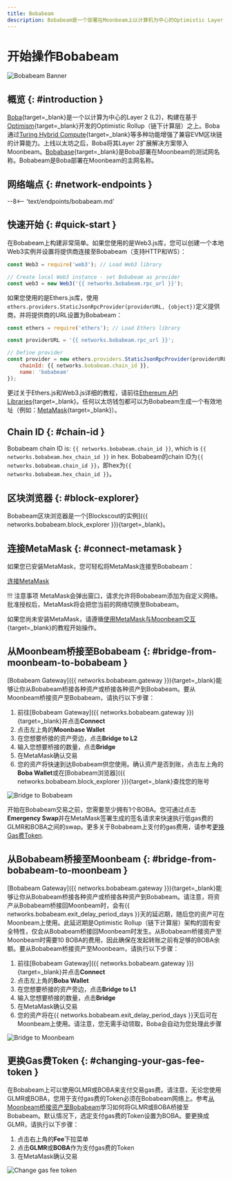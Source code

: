 ```yaml
---
title: Bobabeam
description: Bobabeam是一个部署在Moonbeam上以计算机为中心的Optimistic Layer 2 (L2)。遵循此教程连接Bobabeam。
---
```


# 开始操作Bobabeam

![Bobabeam Banner](/images/builders/get-started/networks/bobabeam/bobabeam-banner.png)

## 概览 {: #introduction }

[Boba](https://boba.network/){target=_blank}是一个以计算为中心的Layer 2 (L2)，构建在基于[Optimism](https://www.optimism.io/){target=_blank}开发的Optimistic Rollup（链下计算层）之上。Boba通过[Turing Hybrid Compute](https://docs.boba.network/turing/turing){target=_blank}等多种功能增强了兼容EVM区块链的计算能力。上线以太坊之后，Boba将其Layer 2扩展解决方案带入Moonbeam。[Bobabase](/builders/get-started/networks/layer2/bobabase){target=_blank}是Boba部署在Moonbeam的测试网名称。Bobabeam是Boba部署在Moonbeam的主网名称。

## 网络端点 {: #network-endpoints }

--8<-- 'text/endpoints/bobabeam.md'

## 快速开始 {: #quick-start }

在Bobabeam上构建非常简单。如果您使用的是Web3.js库，您可以创建一个本地Web3实例并设置将提供商连接至Bobabeam（支持HTTP和WS）：

```js
const Web3 = require('web3'); // Load Web3 library

// Create local Web3 instance - set Bobabeam as provider
const web3 = new Web3('{{ networks.bobabeam.rpc_url }}');
```

如果您使用的是Ethers.js库，使用`ethers.providers.StaticJsonRpcProvider(providerURL, {object})`定义提供商，并将提供商的URL设置为Bobabeam：

```js
const ethers = require('ethers'); // Load Ethers library

const providerURL = '{{ networks.bobabeam.rpc_url }}';

// Define provider
const provider = new ethers.providers.StaticJsonRpcProvider(providerURL, {
    chainId: {{ networks.bobabeam.chain_id }},
    name: 'bobabeam'
});
```

更过关于Ethers.js和Web3.js详细的教程，请前往[Ethereum API Libraries](/builders/build/eth-api/libraries/){target=_blank}。任何以太坊钱包都可以为Bobabeam生成一个有效地址（例如：[MetaMask](https://metamask.io/){target=_blank}）。

## Chain ID {: #chain-id } 

Bobabeam chain ID is: `{{ networks.bobabeam.chain_id }}`, which is `{{ networks.bobabeam.hex_chain_id }}` in hex.
Bobabeam的chain ID为`{{ networks.bobabeam.chain_id }}`，即hex为`{{ networks.bobabeam.hex_chain_id }}`。

## 区块浏览器 {: #block-explorer}

Bobabeam区块浏览器是一个[Blockscout的实例]({{ networks.bobabeam.block_explorer }}){target=_blank}。

## 连接MetaMask {: #connect-metamask }

如果您已安装MetaMask，您可轻松将MetaMask连接至Bobabeam：

<div class="button-wrapper">
    <a href="#" class="md-button connectMetaMask" value="bobabeam">连接MetaMask</a>
</div>

!!! 注意事项
    MetaMask会弹出窗口，请求允许将Bobabeam添加为自定义网络。批准授权后，MetaMask将会把您当前的网络切换至Bobabeam。

如果您尚未安装MetaMask，请遵循[使用MetaMask与Moonbeam交互](/tokens/connect/metamask/){target=_blank}的教程开始操作。

## 从Moonbeam桥接至Bobabeam {: #bridge-from-moonbeam-to-bobabeam }

[Bobabeam Gateway]({{ networks.bobabeam.gateway }}){target=_blank}能够让你从Bobabeam桥接各种资产或桥接各种资产到Bobabeam。要从Moonbeam桥接资产至Bobabeam，请执行以下步骤：

1. 前往[Bobabeam Gateway]({{ networks.bobabeam.gateway }}){target=_blank}并点击**Connect**
2. 点击左上角的**Moonbase Wallet**
3. 在您想要桥接的资产旁边，点击**Bridge to L2**
4. 输入您想要桥接的数量，点击**Bridge**
5. 在MetaMask确认交易
6. 您的资产将快速到达Bobabeam供您使用。确认资产是否到账，点击左上角的**Boba Wallet**或在[Bobabeam浏览器]({{ networks.bobabeam.block_explorer }}){target=_blank}查找您的账号

![Bridge to Bobabeam](/images/builders/get-started/networks/bobabeam/bobabeam-1.png)

开始在Bobabeam交易之前，您需要至少拥有1个BOBA。您可通过点击**Emergency Swap**并在MetaMask签署生成的签名请求来快速执行低gas费的GLMR和BOBA之间的swap。更多关于Bobabeam上支付的gas费用，请参考[更换Gas费Token](#changing-your-gas-fee-token).

## 从Bobabeam桥接至Moonbeam {: #bridge-from-bobabeam-to-moonbeam }

[Bobabeam Gateway]({{ networks.bobabeam.gateway }}){target=_blank}能够让你从Bobabeam桥接各种资产或桥接各种资产到Bobabeam。请注意，将资产从Bobabeam桥接回Moonbeam时，会有{{ networks.bobabeam.exit_delay_period_days }}天的延迟期，随后您的资产可在Moonbeam上使用。此延迟期是Optimistic Rollup（链下计算层）架构的固有安全特性，仅会从Bobabeam桥接回Moonbeam时发生。从Bobabeam桥接资产至Moonbeam时需要10 BOBA的费用，因此确保在发起转账之前有足够的BOBA余额。要从Bobabeam桥接资产至Moonbeam，请执行以下步骤：

1. 前往[Bobabeam Gateway]({{ networks.bobabeam.gateway }}){target=_blank}并点击**Connect**
2. 点击左上角的**Boba Wallet**
3. 在您想要桥接的资产旁边，点击**Bridge to L1**
4. 输入您想要桥接的数量，点击**Bridge**
5. 在MetaMask确认交易
6. 您的资产将在{{ networks.bobabeam.exit_delay_period_days }}天后可在Moonbeam上使用。请注意，您无需手动领取，Boba会自动为您处理此步骤

![Bridge to Moonbeam](/images/builders/get-started/networks/bobabeam/bobabeam-2.png)

## 更换Gas费Token {: #changing-your-gas-fee-token }

在Bobabeam上可以使用GLMR或BOBA来支付交易gas费。请注意，无论您使用GLMR或BOBA，您用于支付gas费的Token必须在Bobabeam网络上。参考[从Moonbeam桥接资产至Bobabeam](#bridge-from-moonbeam-to-bobabeam)学习如何将GLMR或BOBA桥接至Bobabeam。默认情况下，选定支付gas费的Token设置为BOBA。要更换成GLMR，请执行以下步骤：

1. 点击右上角的**Fee**下拉菜单
2. 点击**GLMR**或**BOBA**作为支付gas费的Token
3. 在MetaMask确认交易

![Change gas fee token](/images/builders/get-started/networks/bobabeam/bobabeam-3.png)